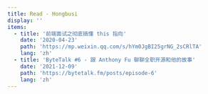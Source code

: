 ```yaml
---
title: Read - Hongbusi
display: ''
items:
  - title: '前端面试之彻底搞懂 this 指向'
    date: '2020-04-23'
    path: 'https://mp.weixin.qq.com/s/hYm0JgBI25grNG_2sCRlTA'
    lang: 'zh'
  - title: 'ByteTalk #6 - 跟 Anthony Fu 聊聊全职开源和他的故事'
    date: '2021-12-09'
    path: 'https://bytetalk.fm/posts/episode-6'
    lang: 'zh'
---
```


<SubNav/>

<ClientOnly>
  <Plum/>
</ClientOnly>

<ListPosts :posts="frontmatter.items.reverse()" />